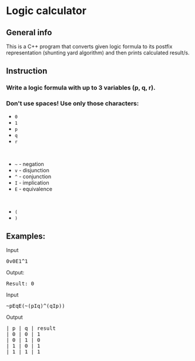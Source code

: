 # Logic calculator

## General info

This is a C++ program that converts given logic formula to its postfix representation (shunting yard algorithm) and then prints calculated result/s.

## Instruction

### Write a logic formula with up to 3 variables (p, q, r).

### Don't use spaces! Use only those characters:

* `0`
* `1`
* `p`
* `q`
* `r`
<br/>

* `~` - negation
* `v` - disjunction
* `^` - conjunction
* `I` - implication 
* `E` - equivalence
<br/>

* `(`
* `)`


## Examples:

Input
<pre>0v0E1^1</pre>

Output:
<pre>Result: 0</pre>

Input
<pre>~pEqE(~(pIq)^(qIp))</pre>

Output
<pre>
| p | q | result
| 0 | 0 | 1
| 0 | 1 | 0
| 1 | 0 | 1
| 1 | 1 | 1
</pre>
